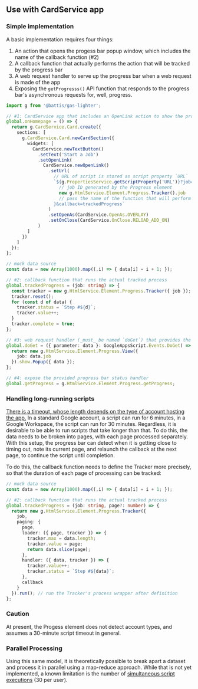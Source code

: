 ## Use with CardService app

### Simple implementation

A basic implementation requires four things:

1. An action that opens the progess bar popup window, which includes the name of the callback function (#2)
2. A callback function that actually performs the action that will be tracked by the progress bar
3. A web request handler to serve up the progress bar when a web request is made of the app
4. Exposing the `getProgresss()` API function that responds to the progress bar's asynchronous requests for, well, progress.

```ts
import g from '@battis/gas-lighter';

// #1: CardService app that includes an OpenLink action to show the progress bar
global.onHomepage = () => {
  return g.CardService.Card.create({
    sections: [
      g.CardService.Card.newCardSection({
        widgets: [
          CardService.newTextButton()
            .setText('Start a Job')
            .setOpenLink(
              CardService.newOpenLink()
                .setUrl(
                  // URL of script is stored as script property `URL`
                  `${g.PropertiesService.getScriptProperty('URL')}?job=${
                    // job ID generated by the Progress element
                    new g.HtmlService.Element.Progress.Tracker().job
                    // pass the name of the function that will perform the tracked job
                  }&callback=trackedProgress`
                )
                .setOpenAs(CardService.OpenAs.OVERLAY)
                .setOnClose(CardService.OnClose.RELOAD_ADD_ON)
            )
        ]
      })
    ]
  });
};

// mock data source
const data = new Array(1000).map((,i) => { data[i] = i + 1; });

// #2: callback function that runs the actual tracked process
global.trackedProgress = (job: string) => {
  const tracker = new g.HtmlService.Element.Progress.Tracker({ job });
  tracker.reset();
  for (const d of data) {
    tracker.status = `Step #${d}`;
    tracker.value++;
  }
  tracker.complete = true;
};

// #3: web request handler (_must_ be named `doGet`) that provides the actual progress bar
global.doGet = ({ parameter: data }: GoogleAppsScript.Events.DoGet) => {
  return new g.HtmlService.Element.Progress.View({
    job: data.job
  }).show.Popup({ data });
};

// #4: expose the provided progress bar status handler
global.getProgress = g.HtmlService.Element.Progress.getProgress;
```

### Handling long-running scripts

[There is a timeout, whose length depends on the type of account hosting the app.](https://developers.google.com/apps-script/guides/services/quotas) In a standard Google account, a script can run for 6 minutes, in a Google Workspace, the script can run for 30 minutes. Regardless, it is desirable to be able to run scripts that take longer than that. To do this, the data needs to be broken into pages, with each page processed separately. With this setup, the progress bar can detect when it is getting close to timing out, note its current page, and relaunch the callback at the next page, to continue the script until completion.

To do this, the callback function needs to define the Tracker more precisely, so that the duration of each page of processing can be tracked:

```ts
// mock data source
const data = new Array(1000).map((,i) => { data[i] = i + 1; });

// #2: callback function that runs the actual tracked process
global.trackedProgress = (job: string, page?: number) => {
  return new g.HtmlService.Element.Progress.Tracker({
    job,
    paging: {
      page,
      loader: ({ page, tracker }) => {
        tracker.max = data.length;
        tracker.value = page;
        return data.slice(page);
      },
      handler: ({ data, tracker }) => {
        tracker.value++;
        tracker.status = `Step #${data}`;
      },
      callback
    }
  }).run(); // run the Tracker's process wrapper after definition
};
```

### Caution

At present, the Progess element does not detect account types, and assumes a 30-minute script timeout in general.

### Parallel Processing

Using this same model, it is theoretically possible to break apart a dataset and process it in parallel using a map-reduce approach. While that is not yet implemented, a known limitation is the number of [simultaneous script executions](https://developers.google.com/apps-script/guides/services/quotas) (30 per user).
